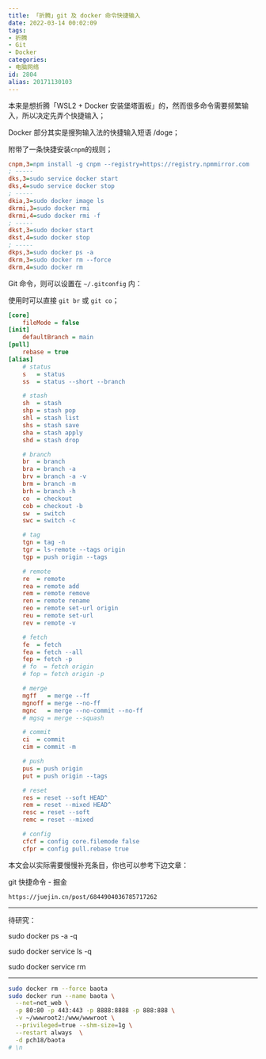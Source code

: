 ```yaml
---
title: 「折腾」git 及 docker 命令快捷输入
date: 2022-03-14 00:02:09
tags:
- 折腾
- Git
- Docker
categories:
- 电脑网络
id: 2804
alias: 20171130103
---
```


本来是想折腾「WSL2 + Docker 安装堡塔面板」的，然而很多命令需要频繁输入，所以决定先弄个快捷输入；

<!--more-->

Docker 部分其实是搜狗输入法的快捷输入短语 /doge；

附带了一条快捷安装`cnpm`的规则；

```ini
cnpm,3=npm install -g cnpm --registry=https://registry.npmmirror.com
; -----
dks,3=sudo service docker start
dks,4=sudo service docker stop
; -----
dkia,3=sudo docker image ls
dkrmi,3=sudo docker rmi
dkrmi,4=sudo docker rmi -f
; -----
dkst,3=sudo docker start
dkst,4=sudo docker stop
; -----
dkps,3=sudo docker ps -a
dkrm,3=sudo docker rm --force
dkrm,4=sudo docker rm
```

Git 命令，则可以设置在 `~/.gitconfig` 内：

使用时可以直接 `git br` 或 `git co`；

```ini
[core]
    fileMode = false
[init]
    defaultBranch = main
[pull]
    rebase = true
[alias]
    # status
    s   = status
    ss  = status --short --branch

    # stash
    sh  = stash
    shp = stash pop
    shl = stash list
    shs = stash save
    sha = stash apply
    shd = stash drop

    # branch
    br  = branch
    bra = branch -a
    brv = branch -a -v
    brm = branch -m
    brh = branch -h
    co  = checkout
    cob = checkout -b
    sw  = switch
    swc = switch -c

    # tag
    tgn = tag -n
    tgr = ls-remote --tags origin
    tgp = push origin --tags

    # remote
    re  = remote
    rea = remote add
    rem = remote remove
    ren = remote rename
    reo = remote set-url origin
    reu = remote set-url
    rev = remote -v

    # fetch
    fe  = fetch
    fea = fetch --all
    fep = fetch -p
    # fo  = fetch origin
    # fop = fetch origin -p

    # merge
    mgff   = merge --ff
    mgnoff = merge --no-ff
    mgnc   = merge --no-commit --no-ff
    # mgsq = merge --squash

    # commit
    ci  = commit
    cim = commit -m

    # push
    pus = push origin
    put = push origin --tags

    # reset
    res = reset --soft HEAD^
    rem = reset --mixed HEAD^
    resc = reset --soft
    remc = reset --mixed

    # config
    cfcf = config core.filemode false
    cfpr = config pull.rebase true

```

本文会以实际需要慢慢补充条目，你也可以参考下边文章：

git 快捷命令 - 掘金

`https://juejin.cn/post/6844904036785717262`

------------------

待研究：

sudo docker ps -a -q

sudo docker service ls -q

sudo docker service rm

----------------

```bash
sudo docker rm --force baota
sudo docker run --name baota \
  --net=net_web \
  -p 80:80 -p 443:443 -p 8888:8888 -p 888:888 \
  -v ~/wwwroot2:/www/wwwroot \
  --privileged=true --shm-size=1g \
  --restart always  \
  -d pch18/baota
# \n

```

